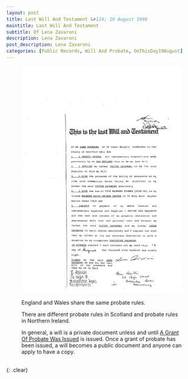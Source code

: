 ```yaml
---
layout: post
title: Last Will And Testament &#124; 19 August 1998
maintitle: Last Will And Testament
subtitle: Of Lena Zavaroni
description: Lena Zavaroni
post_description: Lena Zavaroni
categories: [Public Records, Will And Probate, OnThisDay19August]
---
```


<figure class="fig1">
<a href="/assets/images/public-records/2000-01-06-lena-zavaroni-wills-and-Probate-page-03.jpg"><img src="/assets/images/public-records/2000-01-06-lena-zavaroni-wills-and-Probate-page-03.jpg" class="full-width zoom-in"></a>
</figure>

<figure class="fig2">
<figcaption>
<p>England and Wales share the same probate rules.</p>
<p>There are different probate rules in Scotland and probate rules in Northern Ireland.</p>
<p>In general, a will is a private document unless and until <a href="/2000-01-06-lena-zavaroni-Probate/">A Grant Of Probate Was Issued</a> is issued. Once a grant of probate has been issued, a will becomes a public document and anyone can apply to have a copy.</p>
</figcaption>
</figure>

<br />{: .clear}


